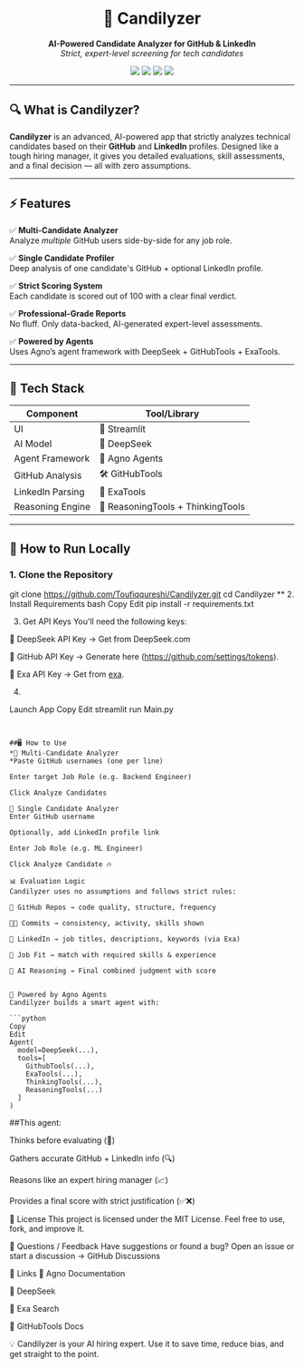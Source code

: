 <h1 align="center">🧠 Candilyzer</h1>
<p align="center">
  <strong>AI-Powered Candidate Analyzer for GitHub & LinkedIn</strong><br>
  <em>Strict, expert-level screening for tech candidates</em>
</p>

<p align="center">
  <img src="https://img.shields.io/badge/Built%20With-Streamlit-%23FF4B4B?style=for-the-badge">
  <img src="https://img.shields.io/badge/AI%20Model-DeepSeek-blueviolet?style=for-the-badge">
  <img src="https://img.shields.io/badge/Agno-Agent%20Framework-orange?style=for-the-badge">
  <img src="https://img.shields.io/badge/License-MIT-success?style=for-the-badge">
</p>

---

## 🔍 What is Candilyzer?

**Candilyzer** is an advanced, AI-powered app that strictly analyzes technical candidates based on their **GitHub** and **LinkedIn** profiles. Designed like a tough hiring manager, it gives you detailed evaluations, skill assessments, and a final decision — all with zero assumptions.

---

## ⚡ Features

✅ **Multi-Candidate Analyzer**  
Analyze *multiple* GitHub users side-by-side for any job role.

✅ **Single Candidate Profiler**  
Deep analysis of one candidate's GitHub + optional LinkedIn profile.

✅ **Strict Scoring System**  
Each candidate is scored out of 100 with a clear final verdict.

✅ **Professional-Grade Reports**  
No fluff. Only data-backed, AI-generated expert-level assessments.

✅ **Powered by Agents**  
Uses Agno’s agent framework with DeepSeek + GitHubTools + ExaTools.

---

## 🧰 Tech Stack

| Component         | Tool/Library                   |
|------------------|--------------------------------|
| UI               | 🧼 Streamlit                   |
| AI Model         | 🧠 DeepSeek                    |
| Agent Framework  | 🧠 Agno Agents                 |
| GitHub Analysis  | 🛠️ GitHubTools                |
| LinkedIn Parsing | 🔎 ExaTools                   |
| Reasoning Engine | 🧩 ReasoningTools + ThinkingTools |

---

## 🚀 How to Run Locally

### 1. Clone the Repository


git clone https://github.com/Toufiqqureshi/Candilyzer.git
cd Candilyzer
** 2. Install Requirements
bash
Copy
Edit
pip install -r requirements.txt


3. Get API Keys
You'll need the following keys:

🔑 DeepSeek API Key → Get from DeepSeek.com

🔑 GitHub API Key → Generate here (https://github.com/settings/tokens).

🔑 Exa API Key → Get from [exa](Exa.ai).

4. ```
Launch App
Copy
Edit
streamlit run Main.py
```


##🖥️ How to Use
*🔁 Multi-Candidate Analyzer
*Paste GitHub usernames (one per line)

Enter target Job Role (e.g. Backend Engineer)

Click Analyze Candidates

🔎 Single Candidate Analyzer
Enter GitHub username

Optionally, add LinkedIn profile link

Enter Job Role (e.g. ML Engineer)

Click Analyze Candidate 🔥

📊 Evaluation Logic
Candilyzer uses no assumptions and follows strict rules:

📁 GitHub Repos → code quality, structure, frequency

🧑‍💻 Commits → consistency, activity, skills shown

💼 LinkedIn → job titles, descriptions, keywords (via Exa)

🎯 Job Fit → match with required skills & experience

🧠 AI Reasoning → Final combined judgment with score


🧪 Powered by Agno Agents
Candilyzer builds a smart agent with:

```python
Copy
Edit
Agent(
  model=DeepSeek(...),
  tools=[
    GithubTools(...),
    ExaTools(...),
    ThinkingTools(...),
    ReasoningTools(...)
  ]
)
```

##This agent:

Thinks before evaluating (🧠)

Gathers accurate GitHub + LinkedIn info (🔍)

Reasons like an expert hiring manager (📈)

Provides a final score with strict justification (✅❌)



📄 License
This project is licensed under the MIT License.
Feel free to use, fork, and improve it.

💬 Questions / Feedback
Have suggestions or found a bug?
Open an issue or start a discussion → GitHub Discussions

🔗 Links
🔗 Agno Documentation

🔗 DeepSeek

🔗 Exa Search

📂 GitHubTools Docs

💡 Candilyzer is your AI hiring expert. Use it to save time, reduce bias, and get straight to the point.

